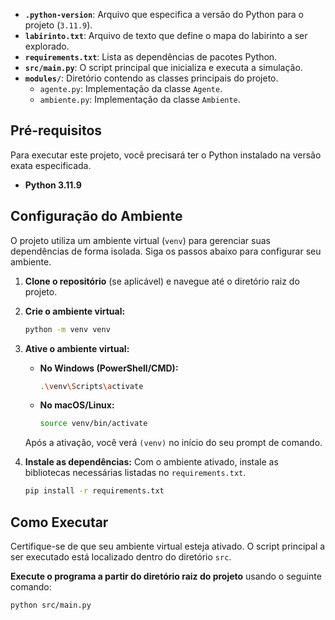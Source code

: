-   **`.python-version`**: Arquivo que especifica a versão do Python para o projeto (`3.11.9`).
-   **`labirinto.txt`**: Arquivo de texto que define o mapa do labirinto a ser explorado.
-   **`requirements.txt`**: Lista as dependências de pacotes Python.
-   **`src/main.py`**: O script principal que inicializa e executa a simulação.
-   **`modules/`**: Diretório contendo as classes principais do projeto.
    -   `agente.py`: Implementação da classe `Agente`.
    -   `ambiente.py`: Implementação da classe `Ambiente`.

## Pré-requisitos

Para executar este projeto, você precisará ter o Python instalado na versão exata especificada.

-   **Python 3.11.9**

## Configuração do Ambiente

O projeto utiliza um ambiente virtual (`venv`) para gerenciar suas dependências de forma isolada. Siga os passos abaixo para configurar seu ambiente.

1.  **Clone o repositório** (se aplicável) e navegue até o diretório raiz do projeto.

2.  **Crie o ambiente virtual:**
    ```bash
    python -m venv venv
    ```

3.  **Ative o ambiente virtual:**

    -   **No Windows (PowerShell/CMD):**
        ```bash
        .\venv\Scripts\activate
        ```
    -   **No macOS/Linux:**
        ```bash
        source venv/bin/activate
        ```
    Após a ativação, você verá `(venv)` no início do seu prompt de comando.

4.  **Instale as dependências:**
    Com o ambiente ativado, instale as bibliotecas necessárias listadas no `requirements.txt`.
    ```bash
    pip install -r requirements.txt
    ```

## Como Executar

Certifique-se de que seu ambiente virtual esteja ativado. O script principal a ser executado está localizado dentro do diretório `src`.

**Execute o programa a partir do diretório raiz do projeto** usando o seguinte comando:

```bash
python src/main.py
```